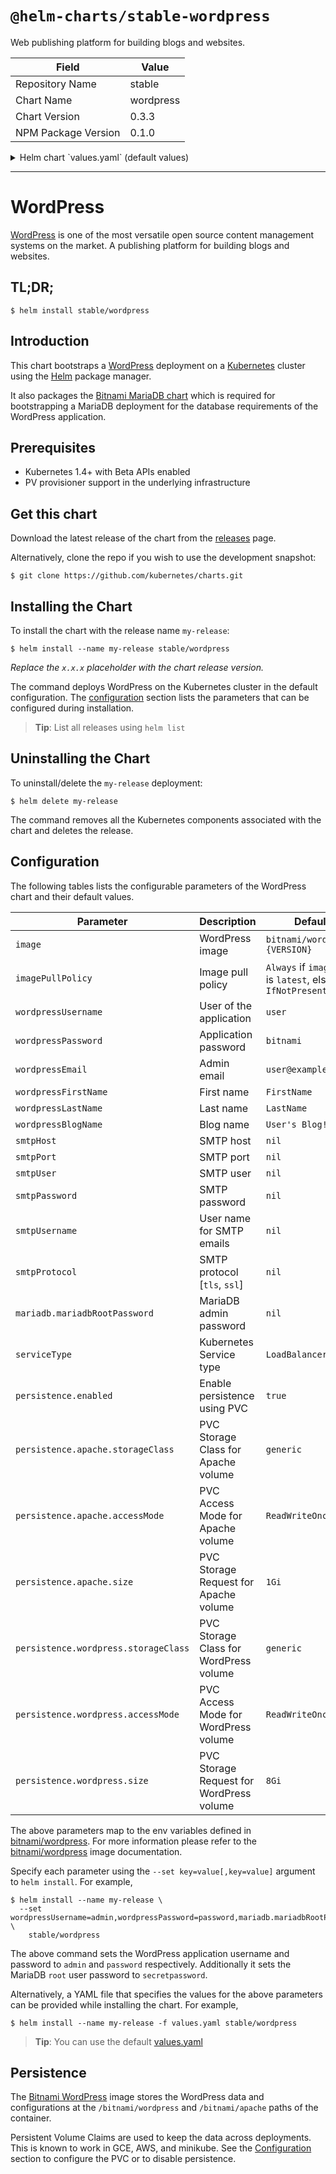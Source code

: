 # `@helm-charts/stable-wordpress`

Web publishing platform for building blogs and websites.

| Field               | Value     |
| ------------------- | --------- |
| Repository Name     | stable    |
| Chart Name          | wordpress |
| Chart Version       | 0.3.3     |
| NPM Package Version | 0.1.0     |

<details>

<summary>Helm chart `values.yaml` (default values)</summary>

```yaml
## Bitnami WordPress image version
## ref: https://hub.docker.com/r/bitnami/wordpress/tags/
##
image: bitnami/wordpress:4.6.1-r2

## Specify a imagePullPolicy
## Defaults to 'Always' if image tag is 'latest', else set to 'IfNotPresent'
## ref: http://kubernetes.io/docs/user-guide/images/#pre-pulling-images
##
# imagePullPolicy:

## User of the application
## ref: https://github.com/bitnami/bitnami-docker-wordpress#environment-variables
##
wordpressUsername: user

## Application password
## ref: https://github.com/bitnami/bitnami-docker-wordpress#environment-variables
##
wordpressPassword: bitnami

## Admin email
## ref: https://github.com/bitnami/bitnami-docker-wordpress#environment-variables
##
wordpressEmail: user@example.com

## First name
## ref: https://github.com/bitnami/bitnami-docker-wordpress#environment-variables
##
wordpressFirstName: FirstName

## Last name
## ref: https://github.com/bitnami/bitnami-docker-wordpress#environment-variables
##
wordpressLastName: LastName

## Blog name
## ref: https://github.com/bitnami/bitnami-docker-wordpress#environment-variables
##
wordpressBlogName: User's Blog!

## SMTP mail delivery configuration
## ref: https://github.com/bitnami/bitnami-docker-wordpress/#smtp-configuration
##
# smtpHost:
# smtpPort:
# smtpUser:
# smtpPassword:
# smtpUsername:
# smtpProtocol:

##
## MariaDB chart configuration
##
mariadb:
  ## MariaDB admin password
  ## ref: https://github.com/bitnami/bitnami-docker-mariadb/blob/master/README.md#setting-the-root-password-on-first-run
  ##
  # mariadbRootPassword:

  ## Enable persistence using Persistent Volume Claims
  ## ref: http://kubernetes.io/docs/user-guide/persistent-volumes/
  ##
  persistence:
    enabled: true
    storageClass: generic
    accessMode: ReadWriteOnce
    size: 8Gi

## Kubernetes configuration
## For minikube, set this to NodePort, elsewhere use LoadBalancer
##
serviceType: LoadBalancer

## Enable persistence using Persistent Volume Claims
## ref: http://kubernetes.io/docs/user-guide/persistent-volumes/
##
persistence:
  enabled: true
  apache:
    storageClass: generic
    accessMode: ReadWriteOnce
    size: 1Gi
  wordpress:
    storageClass: generic
    accessMode: ReadWriteOnce
    size: 8Gi

## Configure resource requests and limits
## ref: http://kubernetes.io/docs/user-guide/compute-resources/
##
resources:
  requests:
    memory: 512Mi
    cpu: 300m
```

</details>

---

# WordPress

[WordPress](https://wordpress.org/) is one of the most versatile open source content management systems on the market. A publishing platform for building blogs and websites.

## TL;DR;

```console
$ helm install stable/wordpress
```

## Introduction

This chart bootstraps a [WordPress](https://github.com/bitnami/bitnami-docker-wordpress) deployment on a [Kubernetes](http://kubernetes.io) cluster using the [Helm](https://helm.sh) package manager.

It also packages the [Bitnami MariaDB chart](https://github.com/kubernetes/charts/tree/master/stable/mariadb) which is required for bootstrapping a MariaDB deployment for the database requirements of the WordPress application.

## Prerequisites

- Kubernetes 1.4+ with Beta APIs enabled
- PV provisioner support in the underlying infrastructure

## Get this chart

Download the latest release of the chart from the [releases](../../../releases) page.

Alternatively, clone the repo if you wish to use the development snapshot:

```console
$ git clone https://github.com/kubernetes/charts.git
```

## Installing the Chart

To install the chart with the release name `my-release`:

```console
$ helm install --name my-release stable/wordpress
```

_Replace the `x.x.x` placeholder with the chart release version._

The command deploys WordPress on the Kubernetes cluster in the default configuration. The [configuration](#configuration) section lists the parameters that can be configured during installation.

> **Tip**: List all releases using `helm list`

## Uninstalling the Chart

To uninstall/delete the `my-release` deployment:

```console
$ helm delete my-release
```

The command removes all the Kubernetes components associated with the chart and deletes the release.

## Configuration

The following tables lists the configurable parameters of the WordPress chart and their default values.

| Parameter                            | Description                              | Default                                                  |
| ------------------------------------ | ---------------------------------------- | -------------------------------------------------------- |
| `image`                              | WordPress image                          | `bitnami/wordpress:{VERSION}`                            |
| `imagePullPolicy`                    | Image pull policy                        | `Always` if `image` tag is `latest`, else `IfNotPresent` |
| `wordpressUsername`                  | User of the application                  | `user`                                                   |
| `wordpressPassword`                  | Application password                     | `bitnami`                                                |
| `wordpressEmail`                     | Admin email                              | `user@example.com`                                       |
| `wordpressFirstName`                 | First name                               | `FirstName`                                              |
| `wordpressLastName`                  | Last name                                | `LastName`                                               |
| `wordpressBlogName`                  | Blog name                                | `User's Blog!`                                           |
| `smtpHost`                           | SMTP host                                | `nil`                                                    |
| `smtpPort`                           | SMTP port                                | `nil`                                                    |
| `smtpUser`                           | SMTP user                                | `nil`                                                    |
| `smtpPassword`                       | SMTP password                            | `nil`                                                    |
| `smtpUsername`                       | User name for SMTP emails                | `nil`                                                    |
| `smtpProtocol`                       | SMTP protocol [`tls`, `ssl`]             | `nil`                                                    |
| `mariadb.mariadbRootPassword`        | MariaDB admin password                   | `nil`                                                    |
| `serviceType`                        | Kubernetes Service type                  | `LoadBalancer`                                           |
| `persistence.enabled`                | Enable persistence using PVC             | `true`                                                   |
| `persistence.apache.storageClass`    | PVC Storage Class for Apache volume      | `generic`                                                |
| `persistence.apache.accessMode`      | PVC Access Mode for Apache volume        | `ReadWriteOnce`                                          |
| `persistence.apache.size`            | PVC Storage Request for Apache volume    | `1Gi`                                                    |
| `persistence.wordpress.storageClass` | PVC Storage Class for WordPress volume   | `generic`                                                |
| `persistence.wordpress.accessMode`   | PVC Access Mode for WordPress volume     | `ReadWriteOnce`                                          |
| `persistence.wordpress.size`         | PVC Storage Request for WordPress volume | `8Gi`                                                    |

The above parameters map to the env variables defined in [bitnami/wordpress](http://github.com/bitnami/bitnami-docker-wordpress). For more information please refer to the [bitnami/wordpress](http://github.com/bitnami/bitnami-docker-wordpress) image documentation.

Specify each parameter using the `--set key=value[,key=value]` argument to `helm install`. For example,

```console
$ helm install --name my-release \
  --set wordpressUsername=admin,wordpressPassword=password,mariadb.mariadbRootPassword=secretpassword \
    stable/wordpress
```

The above command sets the WordPress application username and password to `admin` and `password` respectively. Additionally it sets the MariaDB `root` user password to `secretpassword`.

Alternatively, a YAML file that specifies the values for the above parameters can be provided while installing the chart. For example,

```console
$ helm install --name my-release -f values.yaml stable/wordpress
```

> **Tip**: You can use the default [values.yaml](values.yaml)

## Persistence

The [Bitnami WordPress](https://github.com/bitnami/bitnami-docker-wordpress) image stores the WordPress data and configurations at the `/bitnami/wordpress` and `/bitnami/apache` paths of the container.

Persistent Volume Claims are used to keep the data across deployments. This is known to work in GCE, AWS, and minikube.
See the [Configuration](#configuration) section to configure the PVC or to disable persistence.
